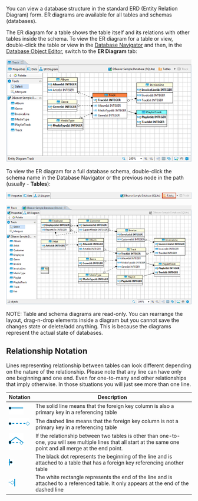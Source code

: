 You can view a database structure in the standard ERD (Entity Relation Diagram) form. ER diagrams are available for all tables and schemas (databases).  

The ER diagram for a table shows the table itself and its relations with other tables inside the schema. To view the ER diagram for a table or view, double-click the table or view in the [Database Navigator](Database-Navigator) and then, in the [Database Object Editor](Database-Object-Editor), switch to the **ER Diagram** tab:

![](images/ug/ERD-Db-Structure.png)

To view the ER diagram for a full database schema, double-click the schema name in the Database Navigator or the previous node in the path (usually - **Tables**):

![](images/ug/ERD-previous-node.png)

![](images/ug/ERD-DB-Schema.png)

NOTE: Table and schema diagrams are read-only. You can rearrange the layout, drag-n-drop elements inside a diagram but you cannot save the changes state or delete/add anything. This is because the diagrams represent the actual state of databases.

## Relationship Notation

Lines representing relationship between tables can look different depending on the nature of the relationship. Please note that any line can have only one beginning and one end. Even for one-to-many and other relationships that imply otherwise. In those situations you will just see more than one line.

Notation|Description
---------------|-----------
![](images/relations_in_erd/PK-to_table.png)|The solid line means that the foreign key column is also a primary key in a referencing table
![](images/relations_in_erd/FK-to_table.png)|The dashed line means that the foreign key column is not a primary key in a referencing table
![](images/relations_in_erd/PK-FK-to_one_table.png)|If the relationship between two tables is other than one-to-one, you will see multiple lines that all start at the same one point and all merge at the end point.
![](images/relations_in_erd/black-dot.png)|The black dot represents the beginning of the line and is attached to a table that has a foreign key referencing another table
![](images/relations_in_erd/rectangle.png)|The white rectangle  represents the end of the line and is attached to a referenced table. It only appears at the end of the dashed line